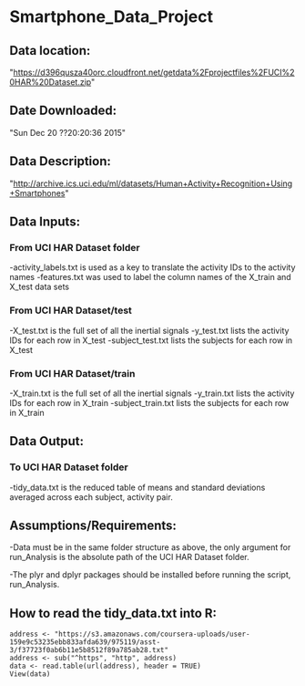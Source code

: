 # Smartphone_Data_Project

## Data location:  
"https://d396qusza40orc.cloudfront.net/getdata%2Fprojectfiles%2FUCI%20HAR%20Dataset.zip"
## Date Downloaded:  
"Sun Dec 20 ??20:20:36 2015"
## Data Description:  
"http://archive.ics.uci.edu/ml/datasets/Human+Activity+Recognition+Using+Smartphones"

## Data Inputs:	

### From UCI HAR Dataset folder
-activity_labels.txt is used as a key to translate the
activity IDs to the activity names
-features.txt was used to label the column names of the
X_train and X_test data sets

### From UCI HAR Dataset/test
-X_test.txt is the full set of all the inertial signals
-y_test.txt lists the activity IDs for each row in X_test
-subject_test.txt lists the subjects for each row in X_test
		
### From UCI HAR Dataset/train
-X_train.txt is the full set of all the inertial signals
-y_train.txt lists the activity IDs for each row in X_train
-subject_train.txt lists the subjects for each row in X_train

## Data Output:  

### To UCI HAR Dataset folder
-tidy_data.txt is the reduced table of means and standard 
deviations averaged across each subject, activity pair.
							

## Assumptions/Requirements:

-Data must be in the same folder structure as above, the only argument for 
run_Analysis is the absolute path of the UCI HAR Dataset folder.

-The plyr and dplyr packages should be installed before running the script, run_Analysis.


## How to read the tidy_data.txt into R:

	address <- "https://s3.amazonaws.com/coursera-uploads/user-159e9c53235ebb833afda639/975119/asst-3/f37723f0ab6b11e5b8512f89a785ab28.txt"
	address <- sub("^https", "http", address)
	data <- read.table(url(address), header = TRUE)
	View(data)




